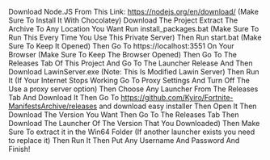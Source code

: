 Download Node.JS From This Link: https://nodejs.org/en/download/ (Make Sure To Install It With Chocolatey)
Download The Project
Extract The Archive To Any Location You Want
Run install_packages.bat (Make Sure To Run This Every Time You Use This Private Server)
Then Run start.bat (Make Sure To Keep It Opened)
Then Go To https://localhost:3551 On Your Browser (Make Sure To Keep The Browser Opened)
Then Go To The Releases Tab Of This Project And Go To The Launcher Release And Then Download LawinServer.exe (Note: This Is Modified Lawin Server)
Then Run It (If Your Internet Stops Working Go To Proxy Settings And Turn Off The Use a proxy server option)
Then Choose Any Launcher From The Releases Tab And Download It
Then Go To https://github.com/Kyiro/Fortnite-ManifestsArchive/releases and download easy installer
Then Open It
Then Download The Version You Want
Then Go To The Releases Tab
Then Download The Launcher Of The Version That You Downloaded)
Then Make Sure To extract it in the Win64 Folder (If another launcher exists you need to replace it)
Then Run It
Then Put Any Username And Password
And Finish!
